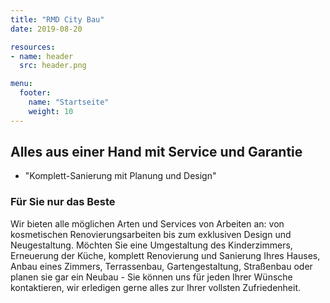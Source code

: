 ```yaml
---
title: "RMD City Bau"
date: 2019-08-20

resources:
- name: header
  src: header.png

menu:
  footer:
    name: "Startseite"
    weight: 10
---
```


## Alles aus einer Hand mit Service und Garantie

  - "Komplett-Sanierung mit Planung und Design"

### Für Sie nur das Beste

Wir bieten alle möglichen Arten und Services von Arbeiten an: von kosmetischen Renovierungsarbeiten bis zum exklusiven Design und Neugestaltung. Möchten Sie eine Umgestaltung des Kinderzimmers, Erneuerung der Küche, komplett Renovierung und Sanierung Ihres Hauses, Anbau eines Zimmers, Terrassenbau, Gartengestaltung, Straßenbau oder planen sie gar ein Neubau - Sie können uns für jeden Ihrer Wünsche kontaktieren, wir erledigen gerne alles zur Ihrer vollsten Zufriedenheit.